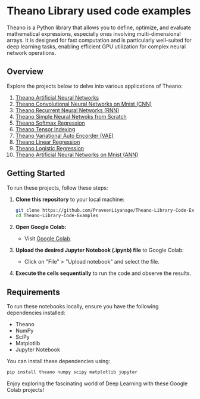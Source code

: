 # Theano Library used code examples

Theano is a Python library that allows you to define, optimize, and evaluate mathematical expressions, especially ones involving multi-dimensional arrays. It is designed for fast computation and is particularly well-suited for deep learning tasks, enabling efficient GPU utilization for complex neural network operations.

## Overview

Explore the projects below to delve into various applications of Theano:

1. [Theano Artificial Neural Networks](Theano_Artificial_Neural_Network.ipynb)
2. [Theano Convolutional Neural Networks on Mnist (CNN)](Theano_Conventual_Neural_Networks_using_Mnist.ipynb)
3. [Theano Recurrent Neural Networks (RNN)](Theano_Recurrent_Neural_Network_(RNN).ipynb)
4. [Theano Simple Neural Netwoks from Scratch](Theano_Simple_Neural_Network_from_Scratch.ipynb)
5. [Theano Softmax Regression](Theano_Softmax_Regression.ipynb)
6. [Theano Tensor Indexing](Theano_Tensor_Indexing.ipynb)
7. [Theano Variational Auto Encorder (VAE)](Theano_Variational_Autoencoder_(VAE).ipynb)
8. [Theano Linear Regression](Theano_linear_regression.ipynb)
9. [Theano Logistic Regression](Theano_logistic_regression.ipynb)
10. [Theano Artificial Neural Networks on Mnist (ANN)](Thenao_Artificial_Neural_Network_on_Mnist.ipynb)


## Getting Started

To run these projects, follow these steps:

1. **Clone this repository** to your local machine:
    ```bash
    git clone https://github.com/PraveenLiyanage/Theano-Library-Code-Examples.git
    cd Theano-Library-Code-Examples
    ```

2. **Open Google Colab:**
   - Visit [Google Colab](https://colab.research.google.com/).

3. **Upload the desired Jupyter Notebook (.ipynb) file** to Google Colab:
   - Click on "File" > "Upload notebook" and select the file.

4. **Execute the cells sequentially** to run the code and observe the results.

## Requirements

To run these notebooks locally, ensure you have the following dependencies installed:
- Theano
- NumPy
- SciPy
- Matplotlib
- Jupyter Notebook

You can install these dependencies using:
```bash
pip install theano numpy scipy matplotlib jupyter
```

Enjoy exploring the fascinating world of Deep Learning with these Google Colab projects!
